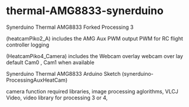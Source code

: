 # thermal-AMG8833-synerduino
Synerduino Thermal AMG8833 Forked Processing 3

(heatcamPiko2_A)
includes the AMG Aux PWM output
PWM for RC flight controller logging

(HeatcamPiko4_Camera)
includes the Webcam overlay 
webcam over lay default Cam0 , Cam1 when available

Synerduino Thermal AMG8833 Arduino Sketch
(synerduino-ProcessingAuxHeatCam) 

camera function required libraries,
image processing aglorithms,
VLCJ Video,
video library for processing 3 or 4,

